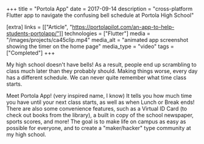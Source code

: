 +++
title = "Portola App"
date = 2017-09-14
description = "cross-platform Flutter app to navigate the confusing bell schedule at Portola High School"

[extra]
links = [["Article", "https://portolapilot.com/an-app-to-help-students-portolapp/"]]
technologies = ["Flutter"]
media = "/images/projects/ca45clip.mp4"
media_alt = "animated app screenshot showing the timer on the home page"
media_type = "video"
tags = ["Completed"]
+++

<!-- <video preload="auto" autoplay muted="muted" loop="loop" webkit-playsinline="" style="width:100%">
    <source src="/images/projects/ca45clip.mp4" type="video/mp4">
    Your browser does not support this video.
</video> -->

My high school doesn't have bells! As a result, people end up scrambling to class much later than they probably should. Making things worse, every day has a different schedule. We can never quite remember what time class starts.

Meet Portola App! (very inspired name, I know) It tells you how much time you have until your next class starts, as well as when Lunch or Break ends! There are also some convenience features, such as a Virtual ID Card (to check out books from the library), a built in copy of the school newspaper, sports scores, and more! The goal is to make life on campus as easy as possible for everyone, and to create a "maker/hacker" type community at my high school.
